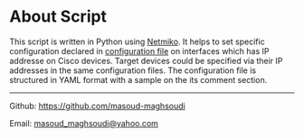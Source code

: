 # About Script

This script is written in Python using [Netmiko](https://github.com/ktbyers/netmiko). It helps to set specific configuration declared in [configuration file](./config.yml) on interfaces which has IP addresse on Cisco devices. Target devices could be specified via their IP addresses in the same configuration files. The configuration file is structured in YAML format with a sample on the its comment section.

---
Github: https://github.com/masoud-maghsoudi

Email: masoud_maghsoudi@yahoo.com